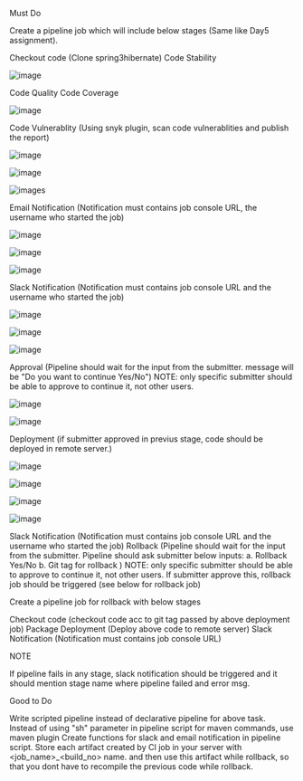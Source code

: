 Must Do


Create a pipeline job which will include below stages (Same like Day5 assignment).

Checkout code (Clone spring3hibernate)
Code Stability

![image](images/cd1.png)

Code Quality
Code Coverage

![image](images/cd2.png)

Code Vulnerablity (Using snyk plugin, scan code vulnerablities and publish the report)

![image](images/cd3.png)

![image](images/snk1.png)

![images](images/snk2.png)

Email Notification (Notification must contains job console URL, the username who started the job)

![image](images/eml1.png)

![image](images/all1.png)

![image](images/eml2.png)

Slack Notification (Notification must contains job console URL and the username who started the job)

![image](images/slk1.png)

![image](images/all1.png)

![image](images/slk2.png)

Approval (Pipeline should wait for the input from the submitter. message will be "Do you want to continue Yes/No") NOTE: only specific submitter should be able to approve to continue it, not other users.

![image](images/appr.png)

![image](images/all1.png)

Deployment (if submitter approved in previus stage, code should be deployed in remote server.)

![image](images/dpl1.png)

![image](images/dpl2.png)

![image](images/dpl3.png)

![image](images/dpl4.png)

Slack Notification (Notification must contains job console URL and the username who started the job)
Rollback (Pipeline should wait for the input from the submitter. Pipeline should ask submitter below inputs:
a. Rollback Yes/No
b. Git tag for rollback ) NOTE: only specific submitter should be able to approve to continue it, not other users. If submitter approve this, rollback job should be triggered  (see below for rollback job)



Create a pipeline job for rollback with below stages

Checkout code (checkout code acc to git tag passed by above deployment job)
Package
Deployment (Deploy above code to remote server)
Slack Notification (Notification must contains job console URL)


NOTE


If pipeline fails in any stage, slack notification should be triggered and it should mention stage name where pipeline failed and error msg.



Good to Do

Write scripted pipeline instead of declarative pipeline for above task.
Instead of using "sh" parameter in pipeline script for maven commands, use maven plugin
Create functions for slack and email notification in pipeline script.
Store each artifact created by CI job in your server with <job_name>_<build_no> name. and then use this artifact while rollback, so that you dont have to recompile the previous code while rollback.